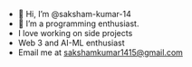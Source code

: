 - 👋 Hi, I’m @saksham-kumar-14
- 👀 I’m a programming enthusiast.
- I love working on side projects
- Web 3 and AI-ML enthusiast
- Email me at sakshamkumar1415@gmail.com
<!---
saksham-kumar-14/saksham-kumar-14 is a ✨ special ✨ repository because its `README.md` (this file) appears on your GitHub profile.
You can click the Preview link to take a look at your changes.
--->
